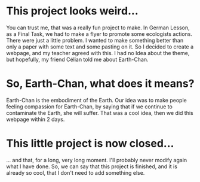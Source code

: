 # This project looks weird...
You can trust me, that was a really fun project to make. In German Lesson, as a Final Task, we had to make a flyer to promote some ecologists actions.
There were just a little problem. I wanted to make something better than only a paper with some text and some pasting on it. So I decided to create a webpage, and my teacher agreed with this. I had no Idea about the theme, but hopefully, my friend Célian told me about Earth-Chan.

# So, Earth-Chan, what does it means?
Earth-Chan is the embodiment of the Earth. Our idea was to make people feeling compassion for Earth-Chan, by saying that if we continue to contaminate the Earth, she will suffer. That was a cool idea, then we did this webpage within 2 days.

# This little project is now closed...
... and that, for a long, very long moment. I'll probably never modify again what I have done. So, we can say that this project is finished, and it is already so cool, that I don't need to add something else.
